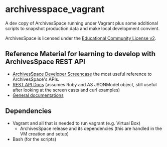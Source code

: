 # archivesspace_vagrant

A dev copy of ArchivesSpace running under Vagrant plus some additional scripts to snapshot production data and make local development convient.

ArchivesSpace is licensed under the [Educational Community License v2](http://opensource.org/licenses/ecl2.php).

## Reference Material for learning to develop with ArchivesSpace REST API

+ [ArchivesSpace Developer Screencase](https://www.youtube.com/watch?v=z0HR46q4F8o&list=PLJFitFaE9AY_DDlhl3Kq_vFeX27F1yt6I&index=1) the most useful reference to ArchivesSpace's APIs.
+ [REST API Docs](https://archivesspace.github.io/archivesspace/doc/file.API.html) (assumes Ruby and AS JSONModel object, still useful after looking at the screen casts and curl examples)
+ [General documentations](http://archivesspace.github.io/archivesspace/doc/)

## Dependencies

+ Vagrant and all that is needed to run vagrant (e.g. Virtual Box)
    + ArchivesSpace release and its dependencies (this are handled in the VM creation and setup)
+ Bash (for the scripts)

